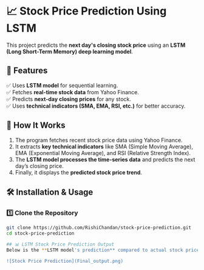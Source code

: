 # 📈 Stock Price Prediction Using LSTM

This project predicts the **next day's closing stock price** using an **LSTM (Long Short-Term Memory) deep learning model**. 

## 🚀 Features
✅ Uses **LSTM model** for sequential learning.  
✅ Fetches **real-time stock data** from Yahoo Finance.  
✅ Predicts **next-day closing prices** for any stock.  
✅ Uses **technical indicators (SMA, EMA, RSI, etc.)** for better accuracy.  

## 📌 How It Works
1. The program fetches recent stock price data using Yahoo Finance.
2. It extracts **key technical indicators** like SMA (Simple Moving Average), EMA (Exponential Moving Average), and RSI (Relative Strength Index).
3. The **LSTM model processes the time-series data** and predicts the next day’s closing price.
4. Finally, it displays the **predicted stock price trend**.

## 🛠 Installation & Usage
### 1️⃣ Clone the Repository
```bash
git clone https://github.com/RishiChandan/stock-price-prediction.git
cd stock-price-prediction

## 📊 LSTM Stock Price Prediction Output
Below is the **LSTM model's prediction** compared to actual stock prices:

![Stock Price Prediction](Final_output.png)
